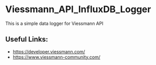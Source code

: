 # Viessmann_API_InfluxDB_Logger

This is a simple data logger for Viessmann API 

## Useful Links:
- https://developer.viessmann.com/
- https://www.viessmann-community.com/